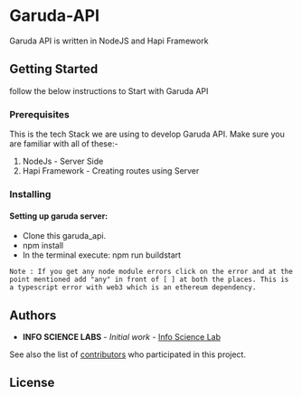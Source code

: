 # Garuda-API
Garuda API is written in NodeJS and Hapi Framework

## Getting Started

follow the below instructions to Start with Garuda API

### Prerequisites
This is the tech Stack we are using to develop Garuda API. Make sure you are familiar with all of these:-
1. NodeJs - Server Side
2. Hapi Framework - Creating routes using Server




### Installing
#### Setting up garuda server:
* Clone this  garuda_api.
* npm install
* In the terminal execute: npm run buildstart

```
Note : If you get any node module errors click on the error and at the point mentioned add "any" in front of [ ] at both the places. This is a typescript error with web3 which is an ethereum dependency.
```


## Authors

* **INFO SCIENCE LABS** - *Initial work* - [Info Science Lab](https://github.com/Infosciencelabsdev)

See also the list of [contributors](https://github.com/Infosciencelabsdev/Garuda/graphs/contributors) who participated in this project.

## License

